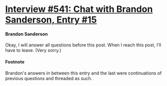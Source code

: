 # [Interview #541: Chat with Brandon Sanderson, Entry #15](https://www.theoryland.com/intvmain.php?i=541#15)

#### Brandon Sanderson

Okay, I will answer all questions before this post. When I reach this post, I'll have to leave. (Very sorry.)

#### Footnote

Brandon's answers in between this entry and the last were continuations of previous questions and threaded as such.


